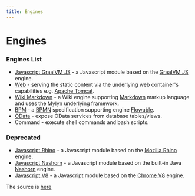 ```yaml
---
title: Engines
---
```


Engines
===

### Engines List

- [Javascript GraalVM JS](https://github.com/eclipse/dirigible/tree/master/modules/engines/engine-javascript-graalvm) - a Javascript module based on the [GraalVM JS](https://www.graalvm.org/reference-manual/js/) engine.
- [Web](https://github.com/eclipse/dirigible/tree/master/modules/engines/engine-web) - serving the static content via the underlying web container's capabilities e.g. [Apache Tomcat](http://tomcat.apache.org/).
- [Wiki Markdown](https://github.com/eclipse/dirigible/tree/master/modules/engines/engine-wiki) - a Wiki engine supporting [Markdown](https://daringfireball.net/projects/markdown/syntax) markup language and uses the [Mylyn](https://wiki.eclipse.org/Mylyn/WikiText) underlying framework.
- [BPM](https://github.com/eclipse/dirigible/tree/master/modules/bpm/bpm-flowable) - a [BPMN](http://www.omg.org/bpmn/) specification supporting engine [Flowable](https://www.flowable.org/).
- [OData](https://olingo.apache.org/) - expose OData services from database tables/views.
- Command - execute shell commands and bash scripts.

### Deprecated

- [Javascript Rhino](https://github.com/eclipse/dirigible/tree/master/modules/engines/engine-javascript-rhino) - a Javascript module based on the [Mozilla Rhino](https://developer.mozilla.org/en-US/docs/Mozilla/Projects/Rhino) engine.
- [Javascript Nashorn](https://github.com/eclipse/dirigible/tree/master/modules/engines/engine-javascript-nashorn) - a Javascript module based on the built-in Java [Nashorn](http://www.oracle.com/technetwork/articles/java/jf14-nashorn-2126515.html) engine.
- [Javascript V8](https://github.com/eclipse/dirigible/tree/master/modules/engines/engine-javascript-v8) - a Javascript module based on the [Chrome V8](https://developers.google.com/v8/) engine.

The source is [here](https://github.com/eclipse/dirigible/wiki/engines-v3-list)